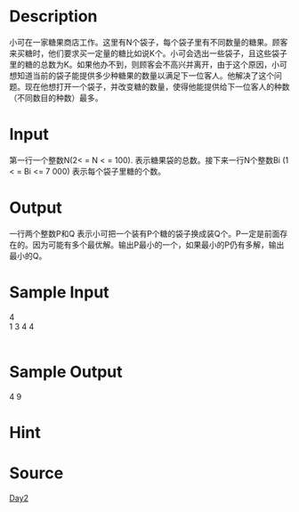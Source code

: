 
# Description

<div class="content">小可在一家糖果商店工作。这里有N个袋子，每个袋子里有不同数量的糖果。顾客来买糖时，他们要求买一定量的糖比如说K个。小可会选出一些袋子，且这些袋子里的糖的总数为K。如果他办不到，则顾客会不高兴并离开，由于这个原因，小可想知道当前的袋子能提供多少种糖果的数量以满足下一位客人。他解决了这个问题。现在他想打开一个袋子，并改变糖的数量，使得他能提供给下一位客人的种数（不同数目的种数）最多。
</div>

# Input

<div class="content">
第一行一个整数N(2&lt; = N &lt; = 100). 表示糖果袋的总数。接下来一行N个整数Bi (1 &lt; = Bi &lt;= 7 000) 表示每个袋子里糖的个数。

</div>

# Output

<div class="content">一行两个整数P和Q 表示小可把一个装有P个糖的袋子换成装Q个。P一定是前面存在的。因为可能有多个最优解。输出P最小的一个，如果最小的P仍有多解，输出最小的Q。

</div>

# Sample Input

<div class="content"><span class="sampledata">4<br/>
1 3 4 4<br/>
<br/>
</span></div>

# Sample Output

<div class="content"><span class="sampledata">4 9<br/>
</span></div>

# Hint

<div class="content"><p></p></div>

# Source

<div class="content"><p><a href="problemset.php?search=Day2">Day2</a></p></div>

